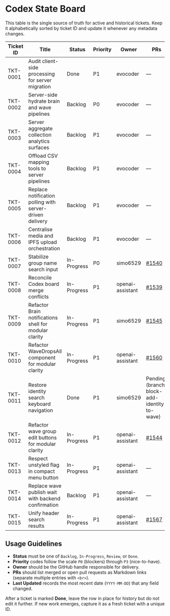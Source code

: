 # Codex State Board

This table is the single source of truth for active and historical tickets. Keep it alphabetically sorted by ticket ID and update it whenever any metadata changes.

| Ticket ID | Title | Status | Priority | Owner | PRs | Last Updated |
|-----------|-------|--------|----------|-------|-----|--------------|
| TKT-0001 | Audit client-side processing for server migration | Done | P1 | evocoder | — | 2025-10-14 |
| TKT-0002 | Server-side hydrate brain and wave pipelines | Backlog | P0 | evocoder | — | 2025-10-14 |
| TKT-0003 | Server aggregate collection analytics surfaces | Backlog | P1 | evocoder | — | 2025-10-14 |
| TKT-0004 | Offload CSV mapping tools to server pipelines | Backlog | P1 | evocoder | — | 2025-10-14 |
| TKT-0005 | Replace notification polling with server-driven delivery | Backlog | P1 | evocoder | — | 2025-10-14 |
| TKT-0006 | Centralise media and IPFS upload orchestration | Backlog | P1 | evocoder | — | 2025-10-14 |
| TKT-0007 | Stabilize group name search input | In-Progress | P0 | simo6529 | [#1540](https://github.com/6529-Collections/6529seize-frontend/pull/1540) | 2025-10-14 |
| TKT-0008 | Reconcile Codex board merge conflicts | In-Progress | P1 | openai-assistant | [#1539](https://github.com/6529-Collections/6529seize-frontend/pull/1539) | 2025-10-14 |
| TKT-0009 | Refactor Brain notifications shell for modular clarity | In-Progress | P1 | simo6529 | [#1545](https://github.com/6529-Collections/6529seize-frontend/pull/1545) | 2025-10-15 |
| TKT-0010 | Refactor WaveDropsAll component for modular clarity | In-Progress | P1 | openai-assistant | [#1560](https://github.com/6529-Collections/6529seize-frontend/pull/1560) | 2025-10-22 |
| TKT-0011 | Restore identity search keyboard navigation | Done | P1 | simo6529 | Pending (branch block-add-identity-to-wave) | 2025-10-26 |
| TKT-0012 | Refactor wave group edit buttons for modular clarity | In-Progress | P1 | openai-assistant | [#1544](https://github.com/6529-Collections/6529seize-frontend/pull/1544) | 2025-10-26 |
| TKT-0013 | Respect unstyled flag in compact menu button | In-Progress | P1 | openai-assistant | — | 2025-10-23 |
| TKT-0014 | Replace wave publish wait with backend confirmation | Backlog | P1 | openai-assistant | — | 2025-10-24 |
| TKT-0015 | Unify header search results | In-Progress | P1 | openai-assistant | [#1567](https://github.com/6529-Collections/6529seize-frontend/pull/1567) | 2025-10-24 |

## Usage Guidelines

- **Status** must be one of `Backlog`, `In-Progress`, `Review`, or `Done`.
- **Priority** codes follow the scale `P0` (blockers) through `P3` (nice-to-have).
- **Owner** should be the GitHub handle responsible for delivery.
- **PRs** should list merged or open pull requests as Markdown links (separate multiple entries with `<br>`).
- **Last Updated** records the most recent date (`YYYY-MM-DD`) that any field changed.

After a ticket is marked **Done**, leave the row in place for history but do not edit it further. If new work emerges, capture it as a fresh ticket with a unique ID.

